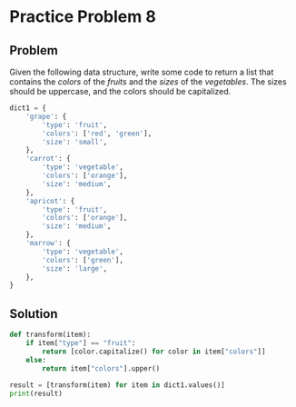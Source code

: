 # Practice Problem 8
## Problem
Given the following data structure, write some code to return a list that contains the *colors* of the *fruits* and the *sizes* of the *vegetables*. The sizes should be uppercase, and the colors should be capitalized.

```python
dict1 = {
    'grape': {
        'type': 'fruit',
        'colors': ['red', 'green'],
        'size': 'small',
    },
    'carrot': {
        'type': 'vegetable',
        'colors': ['orange'],
        'size': 'medium',
    },
    'apricot': {
        'type': 'fruit',
        'colors': ['orange'],
        'size': 'medium',
    },
    'marrow': {
        'type': 'vegetable',
        'colors': ['green'],
        'size': 'large',
    },
}   
```

## Solution
```python
def transform(item):
    if item["type"] == "fruit":
        return [color.capitalize() for color in item["colors"]]
    else:
        return item["colors"].upper()
    
result = [transform(item) for item in dict1.values()]
print(result)
```